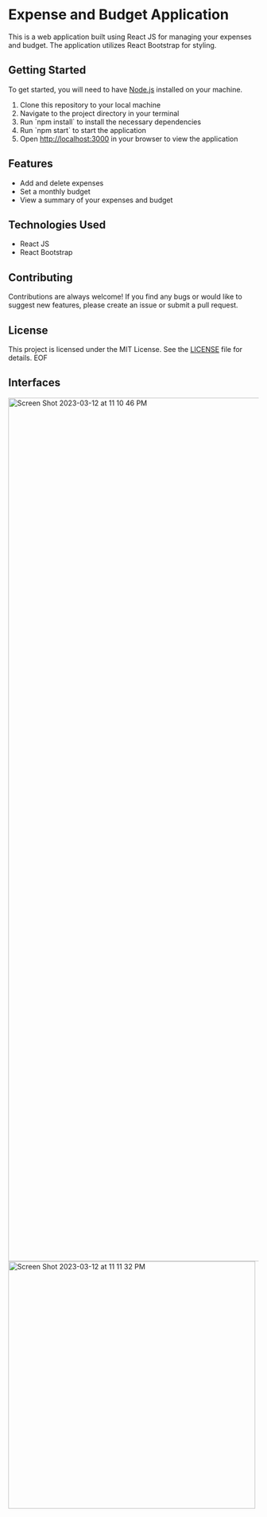 # Expense and Budget Application

This is a web application built using React JS for managing your expenses and budget. The application utilizes React Bootstrap for styling.

## Getting Started

To get started, you will need to have [Node.js](https://nodejs.org/en/) installed on your machine.

1. Clone this repository to your local machine
2. Navigate to the project directory in your terminal
3. Run \`npm install\` to install the necessary dependencies
4. Run \`npm start\` to start the application
5. Open [http://localhost:3000](http://localhost:3000) in your browser to view the application

## Features

- Add and delete expenses
- Set a monthly budget
- View a summary of your expenses and budget

## Technologies Used

- React JS
- React Bootstrap

## Contributing

Contributions are always welcome! If you find any bugs or would like to suggest new features, please create an issue or submit a pull request.

## License

This project is licensed under the MIT License. See the [LICENSE](LICENSE) file for details.
EOF

## Interfaces 
<img width="1735" alt="Screen Shot 2023-03-12 at 11 10 46 PM" src="https://user-images.githubusercontent.com/63207127/224577184-1492aaa0-f202-46b4-8a96-a803e3ae5cef.png">
<img width="497" alt="Screen Shot 2023-03-12 at 11 11 32 PM" src="https://user-images.githubusercontent.com/63207127/224577188-06694a57-52d7-49ee-afbe-b5eef6431e97.png">

